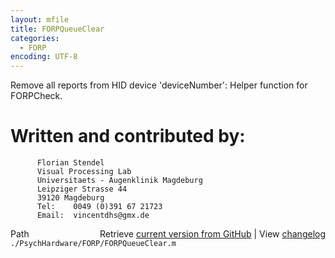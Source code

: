```yaml
---
layout: mfile
title: FORPQueueClear
categories:
  - FORP
encoding: UTF-8
---
```


Remove all reports from HID device 'deviceNumber':
Helper function for FORPCheck.

# Written and contributed by:

          Florian Stendel
          Visual Processing Lab
          Universitaets - Augenklinik Magdeburg
          Leipziger Strasse 44
          39120 Magdeburg
          Tel:    0049 (0)391 67 21723
          Email:  vincentdhs@gmx.de



<div class="code_header" style="text-align:right;">
  <span style="float:left;">Path&nbsp;&nbsp;</span> <span class="counter">Retrieve <a href=
  "https://raw.github.com/Psychtoolbox-3/Psychtoolbox-3/beta/./PsychHardware/FORP/FORPQueueClear.m">current version from GitHub</a> | View <a href=
  "https://github.com/Psychtoolbox-3/Psychtoolbox-3/commits/beta/./PsychHardware/FORP/FORPQueueClear.m">changelog</a></span>
</div>
<div class="code">
  <code>./PsychHardware/FORP/FORPQueueClear.m</code>
</div>

